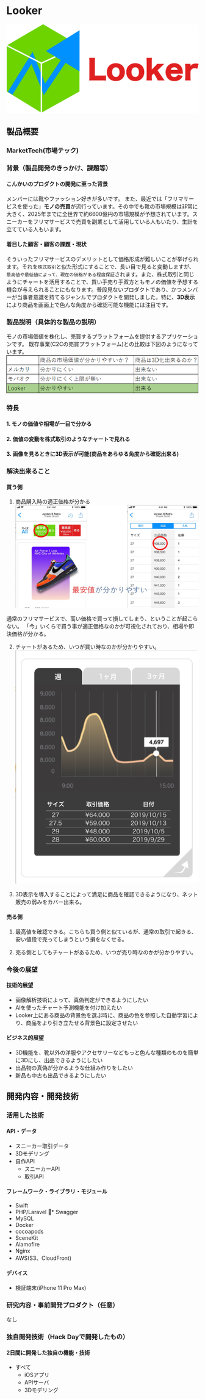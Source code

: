 # Looker

[![Looker-Movie](/images/lookerlogo.png)](https://youtu.be/ra9tMS8HjLY)

## 製品概要
### MarketTech(市場テック)

### 背景（製品開発のきっかけ、課題等）
#### こんかいのプロダクトの開発に至った背景
メンバーには靴やファッション好きが多いです。
また、最近では「フリマサービスを使った」**モノの売買**が流行っています。その中でも靴の市場規模は非常に大きく、2025年までに全世界で約6600億円の市場規模が予想されています。スニーカーをフリマサービスで売買を副業として活用している人もいたり、生計を立てている人もいます。

#### 着目した顧客・顧客の課題・現状
そういったフリマサービスのデメリットとして価格形成が難しいことが挙げられます。それを`株式取引`と似た形式にすることで、長い目で見ると変動しますが、`最高値や最低値によって、現在の価格がある程度保証`されます。また、株式取引と同じようにチャートを活用することで、買い手売り手双方ともモノの価値を予想する機会が与えられることにもなります。普段見ないプロダクトであり、かつメンバーが当事者意識を持てるジャンルでプロダクトを開発しました。特に、**3D表示**により商品を画面上で色んな角度から確認可能な機能には注目です。

### 製品説明（具体的な製品の説明）
モノの市場価値を株化し、売買するプラットフォームを提供するアプリケーションです。
既存事業(C2Cの売買プラットフォーム)との比較は下図のようになっています。
![compare](/images/compare.png)

### 特長
#### 1. モノの価値や相場が一目で分かる

#### 2. 価値の変動を株式取引のようなチャートで見れる

#### 3. 画像を見るときに3D表示が可能(商品をあらゆる角度から確認出来る)

### 解決出来ること
#### 買う側
1. 商品購入時の適正価格が分かる
![lowest](/images/lowest.jpg)

通常のフリマサービスで、高い価格で買って損してしまう、ということが起こらない。
「今」いくらで買う事が適正価格なのかが可視化されており、相場や即決価格が分かる。

2. チャートがあるため、いつが買い時なのかが分かりやすい。
![chart](/images/chart.png)

3. 3D表示を導入することによって満足に商品を確認できるようになり、ネット販売の弱みをカバー出来る。

####  売る側
1. 最高値を確認できる。こちらも買う側と似ているが、通常の取引で起きる、安い値段で売ってしまうという損をなくせる。

2. 売る側としてもチャートがあるため、いつが売り時なのかが分かりやすい。

### 今後の展望
#### 技術的展望
- 画像解析技術によって、真偽判定ができるようにしたい
- AIを使ったチャート予測機能を付け加えたい
- Looker上にある商品の背景色を選ぶ時に、商品の色を参照した自動学習により、商品をより引き立たせる背景色に設定させたい

#### ビジネス的展望
- 3D機能を、靴以外の洋服やアクセサリーなどもっと色んな種類のものを簡単に3Dにし、出品できるようにしたい
- 出品物の真偽が分かるような仕組み作りをしたい
- 新品も中古も出品できるようにしたい

## 開発内容・開発技術
### 活用した技術
#### API・データ
* スニーカー取引データ
* 3Dモデリング
* 自作API
    * スニーカーAPI
    * 取引API

#### フレームワーク・ライブラリ・モジュール
* Swift
* PHP/Laravel
* Swagger
* MySQL
* Docker
* cocoapods
* SceneKit
* Alamofire
* Nginx
* AWS(S3、CloudFront)

#### デバイス
* 検証端末(iPhone 11 Pro Max)

### 研究内容・事前開発プロダクト（任意）

なし

### 独自開発技術（Hack Dayで開発したもの）
#### 2日間に開発した独自の機能・技術
* すべて
    * iOSアプリ
    * APIサーバ
    * 3Dモデリング 
